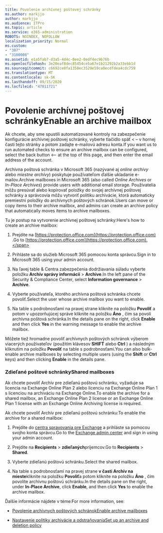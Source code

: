 ```yaml
---
title: Povolenie archívnej poštovej schránky
ms.author: markjjo
author: markjjo
ms.audience: ITPro
ms.topic: article
ms.service: o365-administration
ROBOTS: NOINDEX, NOFOLLOW
localization_priority: Normal
ms.custom:
- "307"
- "3100008"
ms.assetid: e1a5fab7-d3a5-4d4c-8ee2-0edf4ec9b76b
ms.openlocfilehash: 3e20eaf8dec85454ce5a67e1b21292b2a33ebb1d
ms.sourcegitcommit: c6692ce0fa1358ec3529e59ca0ecdfdea4cdc759
ms.translationtype: MT
ms.contentlocale: sk-SK
ms.lasthandoff: 09/15/2020
ms.locfileid: "47811721"
---
```

# <a name="enable-an-archive-mailbox"></a><span data-ttu-id="f56d7-102">Povolenie archívnej poštovej schránky</span><span class="sxs-lookup"><span data-stu-id="f56d7-102">Enable an archive mailbox</span></span>

<span data-ttu-id="f56d7-103">Ak chcete, aby sme spustili automatizované kontroly na zabezpečenie konfigurácie archívnej poštovej schránky, vyberte tlačidlo späť < – v hornej časti tejto stránky a potom zadajte e-mailovú adresu konta.</span><span class="sxs-lookup"><span data-stu-id="f56d7-103">If you want us to run automated checks to ensure an archive mailbox can be configured, select the back button <-- at the top of this page, and then enter the email address of the account.</span></span>

<span data-ttu-id="f56d7-104">Archívna poštová schránka v Microsoft 365 (nazývané aj *online archívy* alebo *miestne archívy*) poskytuje používateľom ďalšie ukladanie e-mailov.</span><span class="sxs-lookup"><span data-stu-id="f56d7-104">Archive mailboxes in Microsoft 365 (also called *Online Archives* or *In-Place Archives*) provide users with additional email storage.</span></span> <span data-ttu-id="f56d7-105">Používatelia môžu presúvať alebo kopírovať položky do svojej archívnej poštovej schránky a správcovia môžu vytvoriť politiku archivácie, ktorá automaticky premiestni položky do archívnych poštových schránok.</span><span class="sxs-lookup"><span data-stu-id="f56d7-105">Users can move or copy items to their archive mailbox, and admins can create an archive policy that automatically moves items to archive mailboxes.</span></span>
  
<span data-ttu-id="f56d7-106">Tu je postup na vytvorenie archívnej poštovej schránky:</span><span class="sxs-lookup"><span data-stu-id="f56d7-106">Here's how to create an archive mailbox:</span></span>
  
1. <span data-ttu-id="f56d7-107">Prejdite na [https://protection.office.com](https://protection.office.com) .</span><span class="sxs-lookup"><span data-stu-id="f56d7-107">Go to [https://protection.office.com](https://protection.office.com).</span></span>

2. <span data-ttu-id="f56d7-108">Prihláste sa do služieb Microsoft 365 pomocou konta správcu.</span><span class="sxs-lookup"><span data-stu-id="f56d7-108">Sign in to Microsoft 365 using your admin account.</span></span>

3. <span data-ttu-id="f56d7-109">Na ľavej table &amp; Centra zabezpečenia dodržiavania súladu vyberte položku **Archív správy informácií** \> **Archive**.</span><span class="sxs-lookup"><span data-stu-id="f56d7-109">In the left pane of the Security &amp; Compliance Center, select **Information governance** \> **Archive**.</span></span>

4. <span data-ttu-id="f56d7-110">Vyberte používateľa, ktorého archívna poštová schránka chcete povoliť.</span><span class="sxs-lookup"><span data-stu-id="f56d7-110">Select the user whose archive mailbox you want to enable.</span></span>

5. <span data-ttu-id="f56d7-111">Na table s podrobnosťami na pravej strane kliknite na položku **Povoliť** a potom v upozorňujúcej správe kliknite na položku **Áno** , čím sa povolí archívna poštová schránka.</span><span class="sxs-lookup"><span data-stu-id="f56d7-111">In the details pane on the right, click **Enable** and then click **Yes** in the warning message to enable the archive mailbox.</span></span>

<span data-ttu-id="f56d7-112">Môžete tiež hromadne povoliť archívnych poštových schránok výberom viacerých používateľov (použitím klávesov **SHIFT** alebo **Ctrl** ) a následným kliknutím na položku **Povoliť** na table s podrobnosťami.</span><span class="sxs-lookup"><span data-stu-id="f56d7-112">You can also bulk-enable archive mailboxes by selecting multiple users (using the **Shift** or **Ctrl** keys) and then clicking **Enable** in the details pane.</span></span>
  
### <a name="shared-mailboxes"></a><span data-ttu-id="f56d7-113">Zdieľané poštové schránky</span><span class="sxs-lookup"><span data-stu-id="f56d7-113">Shared mailboxes</span></span>

<span data-ttu-id="f56d7-114">Ak chcete povoliť Archív pre zdieľanú poštovú schránku, vyžaduje sa licencia na Exchange Online Plan 2 alebo licenciu na Exchange Online Plan 1 s licenciou na archiváciu na Exchange Online.</span><span class="sxs-lookup"><span data-stu-id="f56d7-114">To enable the archive for a shared mailbox, an Exchange Online Plan 2 license or an Exchange Online Plan 1 license with an Exchange Online Archiving license is required.</span></span>  

<span data-ttu-id="f56d7-115">Ak chcete povoliť Archív pre zdieľanú poštovú schránku:</span><span class="sxs-lookup"><span data-stu-id="f56d7-115">To enable the archive for a shared mailbox:</span></span>

1. <span data-ttu-id="f56d7-116">Prejdite do [centra spravovania pre Exchange](https://outlook.office365.com/ecp) a prihláste sa pomocou svojho konta správcu.</span><span class="sxs-lookup"><span data-stu-id="f56d7-116">Go to the [Exchange admin center](https://outlook.office365.com/ecp) and sign in using your admin account.</span></span>

2. <span data-ttu-id="f56d7-117">Prejdite na **Recipients**  >  **zdieľaných**príjemcov.</span><span class="sxs-lookup"><span data-stu-id="f56d7-117">Go to **Recipients** > **Shared**.</span></span>

3. <span data-ttu-id="f56d7-118">Vyberte zdieľanú poštovú schránku.</span><span class="sxs-lookup"><span data-stu-id="f56d7-118">Select the shared mailbox.</span></span>

4. <span data-ttu-id="f56d7-119">Na table s podrobnosťami na pravej strane **v časti Archív na mieste**kliknite na položku **Povoliť**a potom kliknite na položku **Áno** , čím povolíte archívnu poštovú schránku.</span><span class="sxs-lookup"><span data-stu-id="f56d7-119">In the details pane on the right, under **In-Place Archive**, click **Enable**, and then click **Yes** to enable the archive mailbox.</span></span>

<span data-ttu-id="f56d7-120">Ďalšie informácie nájdete v téme:</span><span class="sxs-lookup"><span data-stu-id="f56d7-120">For more information, see:</span></span>
  
- [<span data-ttu-id="f56d7-121">Povolenie archívnych poštových schránok</span><span class="sxs-lookup"><span data-stu-id="f56d7-121">Enable archive mailboxes</span></span>](https://docs.microsoft.com/microsoft-365/compliance/enable-archive-mailboxes)

- [<span data-ttu-id="f56d7-122">Nastavenie politiky archivácie a odstraňovania</span><span class="sxs-lookup"><span data-stu-id="f56d7-122">Set up an archive and deletion policy</span></span>](https://docs.microsoft.com//office365/securitycompliance/set-up-an-archive-and-deletion-policy-for-mailboxes)
